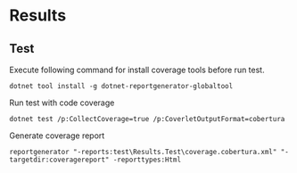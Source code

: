 # Results

## Test

Execute following command for install coverage tools before run test.

```
dotnet tool install -g dotnet-reportgenerator-globaltool
```

Run test with code coverage

```
dotnet test /p:CollectCoverage=true /p:CoverletOutputFormat=cobertura
```

Generate coverage report

```
reportgenerator "-reports:test\Results.Test\coverage.cobertura.xml" "-targetdir:coveragereport" -reporttypes:Html
```